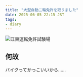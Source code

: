 ```yaml
---
title: "大型自動二輪免許を取りました"
date: 2025-06-05 22:15 JST
tags: 
- diary
---
```


![江東運転免許試験場](2025/koto-shikenjo.jpg)


## 何故
バイクってかっこいいから……
